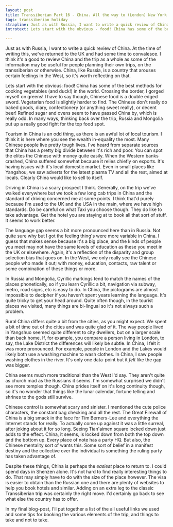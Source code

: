 ```yaml
---
layout: post 
title: Transsiberian Part 16 - China. All the way to (London) New York.
tags: transsiberian holiday
strapline: Just as with Russia, I want to write a quick review of China. 
introtext: Lets start with the obvious - food! China has some of the best methods for cooking vegetables (and duck!) in the world. Crossing the border, I gorged myself on greens! I have to say though, Chinese food is a double edged sword. Vegetarian food is slightly harder to find. The Chinese don't really do baked goods, diary, confectionery (or anything sweet really), or decent beer! Refined sugar and ovens seem to have passed China by, which is really odd. In many ways, thinking back over the trip, Russia and Mongolia put up a really good fight for the top food spot. 

---
```


Just as with Russia, I want to write a quick review of China. At the time of writing this, we've returned to the UK and had some time to convalesce. I think it's a good to review China and the trip as a whole as some of the information may be useful for people planning their own trips, on the transsiberian or otherwise. China, like Russia, is a country that arouses certain feelings in the West, so it's worth reflecting on that.

Lets start with the obvious: food! China has some of the best methods for cooking vegetables (and duck!) in the world. Crossing the border, I gorged myself on greens! I have to say though, Chinese food is a double edged sword. Vegetarian food is slightly harder to find. The Chinese don't really do baked goods, diary, confectionery (or anything sweet really), or decent beer! Refined sugar and ovens seem to have passed China by, which is really odd. In many ways, thinking back over the trip, Russia and Mongolia put up a really good fight for the top food spot. 

Tourism in China is an odd thing, as there is an awful lot of local tourism. I think it is here where you see the wealth in-equality the most. Many Chinese people live pretty tough lives. I've heard from separate sources that China has a pretty big divide between it's rich and poor. You can spot the elites the Chinese with money quite easily. When the Western banks crashed, China suffered somewhat because it relies chiefly on exports. It's having issues with it's local domestic market. Even in small places like Yangshou, we saw adverts for the latest plasma TV and all the rest, aimed at locals. Clearly China would like to sell to itself.

Driving in China is a scary prospect I think. Generally, on the trip we've walked everywhere but we took a few long cab trips in China and the standard of driving concerned me at some points. I think that'd purely because I'm used to the UK and the USA in the main, where we have high standards. Do be careful on what Taxi you choose though. They do like to take advantage. Get the hotel you are staying at to book all that sort of stuff. It seems to work better.

The language gap seems a bit more pronounced here than in Russia. Not quite sure why but I got the feeling thing's were more variable in China. I guess that makes sense because it's a big place, and the kinds of people you meet may not have the same levels of education as these you meet in the UK or elsewhere. Again, it's a reflection of the disparity and group selection bias that goes on. In the West, we only really see the Chinese people who made it out; with money, education, contacts, raw talent or some combination of these things or more.

In Russia and Mongolia, Cyrillic markings tend to match the names of the places phonetically, so if you learn Cyrillic a bit, navigation via subway, metro, road signs, etc is easy to do. In China, the pictograms are almost impossible to decipher if you haven't spent years learning the language. It's quite tricky to get your head around. Quite often though, in the tourist places we visited, many things are bi-lingual so it's not always such a problem.

Rural China differs quite a bit from the cities, as you might expect. We spent a bit of time out of the cities and was quite glad of it. The way people lived in Yangshuo seemed quite different to city dwellers, but on a larger scale than back home. If, for example, you compare a person living in London, to say, the Lake District the differences will likely be subtle. In China, I felt it was more pronounced. For example, people in London and the Lakes would likely both use a washing machine to wash clothes. In China, I saw people washing clothes in the river. It's only one data-point but it *felt* like the gap was bigger.

China seems much more traditional than the West I'd say. They aren't quite as church mad as the Russians it seems. I'm somewhat surprised we didn't see more temples though. China prides itself on it's long continuity though, so it's no wonder that things like the lunar calendar, fortune telling and shrines to the gods still survive. 

Chinese control is somewhat scary and sinister. I mentioned the cute police characters, the constant bag checking and all the rest. The Great Firewall of China is a big smack in the face for Tim Berners-Lee and everything the Internet stands for really. To actually come up against it was a little surreal, after joking about it for so long. Seeing Tian'aimen square locked down just adds to the effect. China, it seems, is locked down from both the top down and the bottom up. Every place of note has a party HQ. But also, the Chinese mentality sort of wants this. Some sort of belief in a manifest destiny and the collective over the individual is something the ruling party has taken advantage of.

Despite these things, China is perhaps the *easiest* place to return to. I could spend days in Shenzen alone. It's not hard to find really interesting things to do. That may simply have to do with the size of the place however. The visa is easier to obtain than the Russian one and there are plenty of websites to help you book hotels and similar. Adding on an extra leg to the classic Transsiberian trip was certainly the right move. I'd certainly go back to see what else the country has to offer.

In my final blog-post, I'll put together a list of the all useful links we used and some tips for booking the various elements of the trip, and things to take and not to take. 

